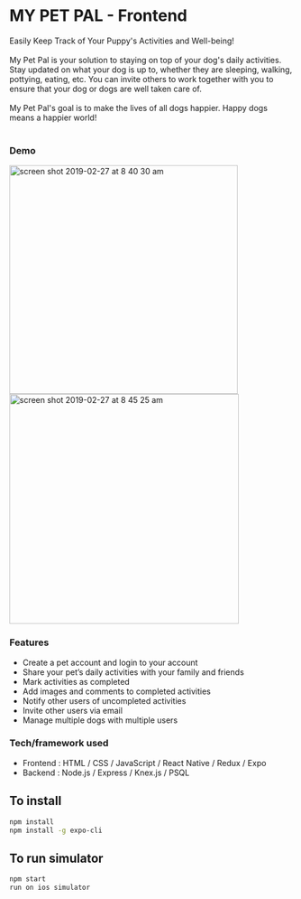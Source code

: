 # MY PET PAL - Frontend

Easily Keep Track of Your Puppy's Activities and Well-being!<br />
<br />
My Pet Pal is your solution to staying on top of your dog's daily activities.<br />
Stay updated on what your dog is up to, whether they are sleeping, walking, pottying, eating, etc. You can invite others to work together with you to ensure that your dog or dogs are well taken care of. 
<br />
<br />
My Pet Pal's goal is to make the lives of all dogs happier. Happy dogs means a happier world!<br />
<br />

### Demo

<img width="405" alt="screen shot 2019-02-27 at 8 40 30 am" src="https://user-images.githubusercontent.com/41387357/53507315-855f3900-3a6c-11e9-9c16-e5950b84bccb.png">
<img width="407" alt="screen shot 2019-02-27 at 8 45 25 am" src="https://user-images.githubusercontent.com/41387357/53507314-84c6a280-3a6c-11e9-93c8-15c7ee441e4f.png">

### Features

* Create a pet account and login to your account
* Share your pet’s daily activities with your family and friends
* Mark activities as completed
* Add images and comments to completed activities
* Notify other users of uncompleted activities
* Invite other users via email
* Manage multiple dogs with multiple users

### Tech/framework used

* Frontend : HTML / CSS / JavaScript / React Native / Redux / Expo 
* Backend : Node.js / Express / Knex.js / PSQL

## To install

```bash
npm install
npm install -g expo-cli

```

## To run simulator

```bash
npm start
run on ios simulator
```






